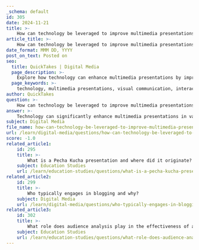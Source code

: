 ```yaml
---
_schema: default
id: 305
date: 2024-11-21
title: >-
    How can technology be leveraged to improve multimedia presentations?
article_title: >-
    How can technology be leveraged to improve multimedia presentations?
date_format: MMM DD, YYYY
post_on_text: Posted on
seo:
  title: QuickTakes | Digital Media
  page_description: >-
    Explore how technology can enhance multimedia presentations by improving visual communication, incorporating interactive elements, using advanced presentation software, facilitating real-time communication, ensuring accessibility, and providing feedback mechanisms.
  page_keywords: >-
    technology, multimedia presentations, visual communication, interactive elements, presentation software, real-time communication, accessibility features, feedback mechanisms
author: QuickTakes
question: >-
    How can technology be leveraged to improve multimedia presentations?
answer: >-
    Technology can significantly enhance multimedia presentations in various ways, making them more engaging, interactive, and effective in conveying information. Here are several strategies to leverage technology for improving multimedia presentations:\n\n1. **Enhanced Visual Communication**: Technology allows for the integration of various media forms, such as text, images, audio, and video, which can create a more dynamic and engaging presentation. This multimedia approach helps to capture the audience's attention and improve information retention, as supported by research indicating that multimedia presentations are effective in enhancing retention rates.\n\n2. **Interactive Elements**: Utilizing technology enables presenters to incorporate interactive features into their presentations. Tools like live polls, quizzes, and Q&A sessions can be integrated to engage the audience actively. This interaction not only keeps the audience involved but also provides immediate feedback to the presenter.\n\n3. **Presentation Software**: Advanced presentation tools like Prezi and PowerPoint offer templates and features that simplify the creation of visually appealing presentations. Prezi AI, for instance, can automatically arrange content and suggest visuals, allowing presenters to focus on their ideas rather than the technical aspects of design.\n\n4. **Real-Time Communication**: Technology facilitates communication with the audience before, during, and after the presentation. Presenters can use chat, email, or social media to share materials, gather feedback, and maintain engagement, which enhances the overall experience.\n\n5. **Practice and Familiarization**: Familiarizing oneself with the technology and tools being used is crucial. Practicing with the presentation software and multimedia elements ensures that the presenter can navigate the tools smoothly during the actual presentation, reducing the likelihood of technical difficulties.\n\n6. **Accessibility Features**: Many presentation tools come with accessibility features that can help reach a broader audience. This includes options for subtitles, screen readers, and other assistive technologies that ensure everyone can engage with the content.\n\n7. **Feedback Mechanisms**: Technology allows for efficient assessment and feedback mechanisms. Presenters can use tools that provide real-time analytics on audience engagement and understanding, enabling them to adjust their delivery or content on the fly.\n\nBy effectively leveraging these technological advancements, presenters can create multimedia presentations that are not only informative but also engaging and memorable for their audiences.
subject: Digital Media
file_name: how-can-technology-be-leveraged-to-improve-multimedia-presentations.md
url: /learn/digital-media/questions/how-can-technology-be-leveraged-to-improve-multimedia-presentations
score: -1.0
related_article1:
    id: 295
    title: >-
        What is a Pecha Kucha presentation and where did it originate?
    subject: Education Studies
    url: /learn/education-studies/questions/what-is-a-pecha-kucha-presentation-and-where-did-it-originate
related_article2:
    id: 299
    title: >-
        Who typically engages in blogging and why?
    subject: Digital Media
    url: /learn/digital-media/questions/who-typically-engages-in-blogging-and-why
related_article3:
    id: 302
    title: >-
        What role does audience analysis play in the effectiveness of a presentation?
    subject: Education Studies
    url: /learn/education-studies/questions/what-role-does-audience-analysis-play-in-the-effectiveness-of-a-presentation
---
```


&nbsp;